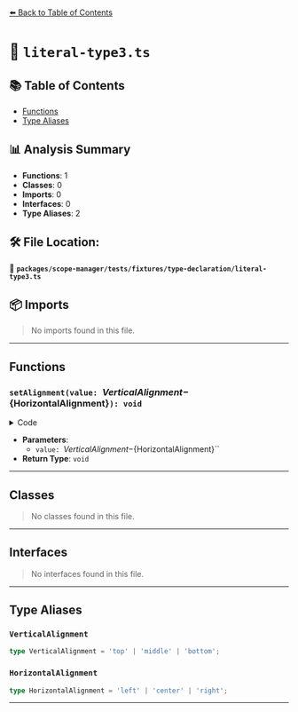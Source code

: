 [⬅️ Back to Table of Contents](../../../../../index.md)

# 📄 `literal-type3.ts`

## 📚 Table of Contents

- [Functions](#functions)
- [Type Aliases](#type-aliases)

## 📊 Analysis Summary

- **Functions**: 1
- **Classes**: 0
- **Imports**: 0
- **Interfaces**: 0
- **Type Aliases**: 2

## 🛠️ File Location:
📂 **`packages/scope-manager/tests/fixtures/type-declaration/literal-type3.ts`**

## 📦 Imports

> No imports found in this file.


---

## Functions

### `setAlignment(value: `${VerticalAlignment}-${HorizontalAlignment}`): void`

<details><summary>Code</summary>

```ts
declare function setAlignment(
  value: `${VerticalAlignment}-${HorizontalAlignment}`,
): void;
```
</details>

- **Parameters**:
  - `value: `${VerticalAlignment}-${HorizontalAlignment}``
- **Return Type**: `void`

---

## Classes

> No classes found in this file.


---

## Interfaces

> No interfaces found in this file.


---

## Type Aliases

### `VerticalAlignment`

```ts
type VerticalAlignment = 'top' | 'middle' | 'bottom';
```

### `HorizontalAlignment`

```ts
type HorizontalAlignment = 'left' | 'center' | 'right';
```


---